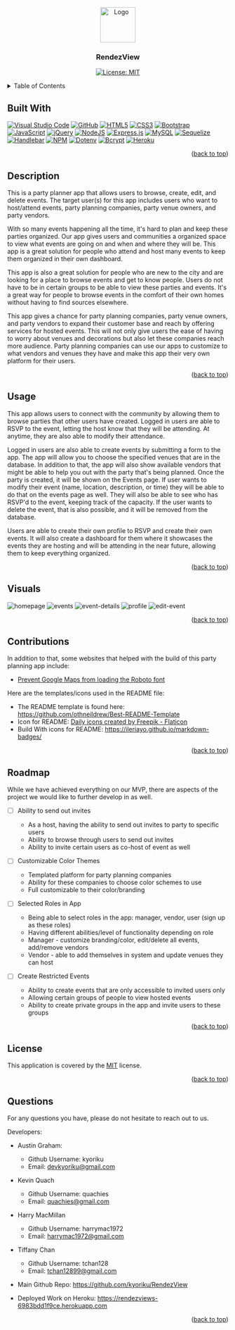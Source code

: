 <div id="readme-top" align="center">
    <a href="https://github.com/kyoriku/RendezView"><img src="./public/images/calendar-icon.png" alt="Logo" width="80" height="80"></a>
    <h3 align="center">RendezView</h3>

[![License: MIT](https://img.shields.io/badge/License-MIT-blue.svg)](https://opensource.org/licenses/MIT)

</div>

<details>
<summary>Table of Contents</summary>
<ol>
    <li><a href="#built-with">Built With</a></li>
    <li><a href="#description">Description</a></li>
    <li><a href="#usage">Usage</a></li>
    <li><a href="#visuals">Visuals</a></li>
    <li><a href="#contributions">Contributions</a></li>
    <li><a href="#roadmap">Roadmap</a></li>
    <li><a href="#license">License</a></li>
    <li><a href="#questions">Questions</a></li>
</ol>
</details>

## Built With
[![Visual Studio Code](https://img.shields.io/badge/Visual%20Studio%20Code-0078d7.svg?style=for-the-badge&logo=visual-studio-code&logoColor=white)](https://code.visualstudio.com/)
[![GitHub](https://img.shields.io/badge/GitHub-100000?style=for-the-badge&logo=github&logoColor=white)](https://github.com/)
[![HTML5](https://img.shields.io/badge/html5-%23E34F26.svg?style=for-the-badge&logo=html5&logoColor=white)](https://developer.mozilla.org/en-US/docs/Web/HTML)
[![CSS3](https://img.shields.io/badge/CSS3-1572B6?style=for-the-badge&logo=css3&logoColor=white)](https://developer.mozilla.org/en-US/docs/Web/CSS)
[![Bootstrap](https://img.shields.io/badge/Bootstrap-563D7C?style=for-the-badge&logo=bootstrap&logoColor=white)](https://getbootstrap.com/)
[![JavaScript](https://img.shields.io/badge/javascript-%23323330.svg?style=for-the-badge&logo=javascript&logoColor=%23F7DF1E)](https://developer.mozilla.org/en-US/docs/Web/JavaScript)
[![jQuery](https://img.shields.io/badge/jquery-%230769AD.svg?style=for-the-badge&logo=jquery&logoColor=white)](https://jquery.com/)
[![NodeJS](https://img.shields.io/badge/node.js-6DA55F?style=for-the-badge&logo=node.js&logoColor=white)](https://nodejs.org/en)
[![Express.js](https://img.shields.io/badge/express.js-%23404d59.svg?style=for-the-badge&logo=express&logoColor=%2361DAFB)](https://expressjs.com/)
[![MySQL](https://img.shields.io/badge/mysql-%2300f.svg?style=for-the-badge&logo=mysql&logoColor=white)](https://www.mysql.com/)
[![Sequelize](https://img.shields.io/badge/Sequelize-52B0E7?style=for-the-badge&logo=Sequelize&logoColor=white)](https://sequelize.org/)
[![Handlebar](https://img.shields.io/badge/Handlebars%20js-f0772b?style=for-the-badge&logo=handlebarsdotjs&logoColor=black)](https://handlebarsjs.com/)
[![NPM](https://img.shields.io/badge/NPM-%23CB3837.svg?style=for-the-badge&logo=npm&logoColor=white)](https://www.npmjs.com/)
[![Dotenv](https://img.shields.io/badge/Dotenv-000?style=for-the-badge&logo=javascript&logoColor=white)](https://www.npmjs.com/package/dotenv)
[![Bcrypt](https://img.shields.io/badge/Bcrypt-338?style=for-the-badge&logo=javascript&logoColor=white)](https://www.npmjs.com/package/bcrypt)
[![Heroku](https://img.shields.io/badge/heroku-%23430098.svg?style=for-the-badge&logo=heroku&logoColor=white)](https://www.heroku.com/)

<p align="right">(<a href="#readme-top">back to top</a>)</p>

## Description
This is a party planner app that allows users to browse, create, edit, and delete events. The target user(s) for this app includes users who want to host/attend events, party planning companies, party venue owners, and party vendors. 

With so many events happening all the time, it's hard to plan and keep these parties organized. Our app gives users and communities a organized space to view what events are going on and when and where they will be. This app is a great solution for people who attend and host many events to keep them organized in their own dashboard. 

This app is also a great solution for people who are new to the city and are looking for a place to browse events and get to know people. Users do not have to be in certain groups to be able to view these parties and events. It's a great way for people to browse events in the comfort of their own homes without having to find sources elsewhere. 

This app gives a chance for party planning companies, party venue owners, and party vendors to expand their customer base and reach by offering services for hosted events. This will not only give users the ease of having to worry about venues and decorations but also let these companies reach more audience. Party planning companies can use our apps to customize to what vendors and venues they have and make this app their very own platform for their users. 

<p align="right">(<a href="#readme-top">back to top</a>)</p>

## Usage
This app allows users to connect with the community by allowing them to browse parties that other users have created. Logged in users are able to RSVP to the event, letting the host know that they will be attending. At anytime, they are also able to modify their attendance. 

Logged in users are also able to create events by submitting a form to the app. The app will allow you to choose the specified venues that are in the database. In addition to that, the app will also show available vendors that might be able to help you out with the party that's being planned. Once the party is created, it will be shown on the Events page. If user wants to modify their event (name, location, description, or time) they will be able to do that on the events page as well. They will also be able to see who has RSVP'd to the event, keeping track of the capacity. If the user wants to delete the event, that is also possible, and it will be removed from the database.

Users are able to create their own profile to RSVP and create their own events. It will also create a dashboard for them where it showcases the events they are hosting and will be attending in the near future, allowing them to keep everything organized. 

<p align="right">(<a href="#readme-top">back to top</a>)</p>

## Visuals
![homepage](./public/images/rendezview-homepage.png)
![events](./public/images/rendezview-events.png)
![event-details](./public/images/rendezview-event-details.png)
![profile](./public/images/rendezview-profile.png)
![edit-event](./public/images/rendezview-edit-event.png)

<p align="right">(<a href="#readme-top">back to top</a>)</p>

## Contributions
In addition to that, some websites that helped with the build of this party planning app include:

- [Prevent Google Maps from loading the Roboto font](https://gist.github.com/boffey/8516b0091649161cb09e244d63076256)

Here are the templates/icons used in the README file:

- The README template is found here: https://github.com/othneildrew/Best-README-Template
- Icon for README: <a href="https://www.flaticon.com/free-icons/daily" title="daily icons">Daily icons created by Freepik - Flaticon</a>
- Build With icons for README: https://ileriayo.github.io/markdown-badges/

<p align="right">(<a href="#readme-top">back to top</a>)</p>

## Roadmap
While we have achieved everything on our MVP, there are aspects of the project we would like to further develop in as well. 

- [ ] Ability to send out invites
    - As a host, having the ability to send out invites to party to specific users 
    - Ability to browse through users to send out invites 
    - Ability to invite certain users as co-host of event as well 

- [ ] Customizable Color Themes
    - Templated platform for party planning companies 
    - Ability for these companies to choose color schemes to use 
    - Full customizable to their color/branding

- [ ] Selected Roles in App
    - Being able to select roles in the app: manager, vendor, user (sign up as these roles)
    - Having different abilities/level of functionality depending on role
    - Manager - customize branding/color, edit/delete all events, add/remove vendors
    - Vendor - able to add themselves in system and update venues they can host

- [ ] Create Restricted Events
     - Ability to create events that are only accessible to invited users only 
     - Allowing certain groups of people to view hosted events 
     - Ability to create private groups in the app and invite users to these groups 

<p align="right">(<a href="#readme-top">back to top</a>)</p>

## License
This application is covered by the [MIT](https://opensource.org/licenses/MIT) license.

<p align="right">(<a href="#readme-top">back to top</a>)</p>

## Questions
For any questions you have, please do not hesitate to reach out to us.

Developers:

- Austin Graham: 
    - Github Username: kyoriku
    - Email: devkyoriku@gmail.com

- Kevin Quach
    - Github Username: quachies
    - Email: quachies@gmail.com 

- Harry MacMillan
    - Github Username: harrymac1972
    - Email: harrymac1972@gmail.com

- Tiffany Chan
    - Github Username: tchan128
    - Email: tchan12899@gmail.com

- Main Github Repo: https://github.com/kyoriku/RendezView
- Deployed Work on Heroku: https://rendezviews-6983bdd1f9ce.herokuapp.com

<p align="right">(<a href="#readme-top">back to top</a>)</p>